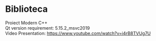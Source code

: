 # Biblioteca
Proiect Modern C++  
Qt version requirement: 5.15.2_msvc2019  
Video Presentation: https://www.youtube.com/watch?v=i4rB8TVUg7U
